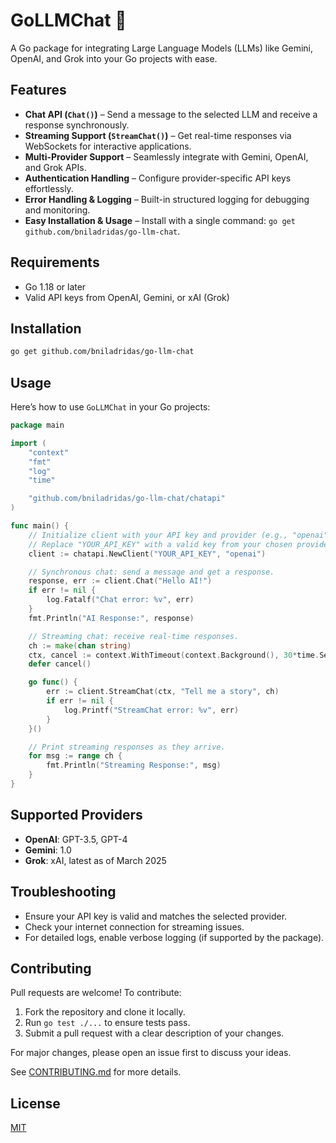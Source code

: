 # GoLLMChat 🚀
A Go package for integrating Large Language Models (LLMs) like Gemini, OpenAI, and Grok into your Go projects with ease.

## Features
- **Chat API (`Chat()`)** – Send a message to the selected LLM and receive a response synchronously.
- **Streaming Support (`StreamChat()`)** – Get real-time responses via WebSockets for interactive applications.
- **Multi-Provider Support** – Seamlessly integrate with Gemini, OpenAI, and Grok APIs.
- **Authentication Handling** – Configure provider-specific API keys effortlessly.
- **Error Handling & Logging** – Built-in structured logging for debugging and monitoring.
- **Easy Installation & Usage** – Install with a single command: `go get github.com/bniladridas/go-llm-chat`.

## Requirements
- Go 1.18 or later
- Valid API keys from OpenAI, Gemini, or xAI (Grok)

## Installation
```sh
go get github.com/bniladridas/go-llm-chat
```

## Usage
Here’s how to use `GoLLMChat` in your Go projects:

```go
package main

import (
    "context"
    "fmt"
    "log"
    "time"

    "github.com/bniladridas/go-llm-chat/chatapi"
)

func main() {
    // Initialize client with your API key and provider (e.g., "openai", "gemini", or "grok").
    // Replace "YOUR_API_KEY" with a valid key from your chosen provider's website.
    client := chatapi.NewClient("YOUR_API_KEY", "openai")

    // Synchronous chat: send a message and get a response.
    response, err := client.Chat("Hello AI!")
    if err != nil {
        log.Fatalf("Chat error: %v", err)
    }
    fmt.Println("AI Response:", response)

    // Streaming chat: receive real-time responses.
    ch := make(chan string)
    ctx, cancel := context.WithTimeout(context.Background(), 30*time.Second)
    defer cancel()

    go func() {
        err := client.StreamChat(ctx, "Tell me a story", ch)
        if err != nil {
            log.Printf("StreamChat error: %v", err)
        }
    }()

    // Print streaming responses as they arrive.
    for msg := range ch {
        fmt.Println("Streaming Response:", msg)
    }
}
```

## Supported Providers
- **OpenAI**: GPT-3.5, GPT-4
- **Gemini**: 1.0
- **Grok**: xAI, latest as of March 2025

## Troubleshooting
- Ensure your API key is valid and matches the selected provider.
- Check your internet connection for streaming issues.
- For detailed logs, enable verbose logging (if supported by the package).

## Contributing
Pull requests are welcome! To contribute:
1. Fork the repository and clone it locally.
2. Run `go test ./...` to ensure tests pass.
3. Submit a pull request with a clear description of your changes.

For major changes, please open an issue first to discuss your ideas. 

See [CONTRIBUTING.md](CONTRIBUTING.md) for more details.

## License
[MIT](https://choosealicense.com/licenses/mit/)
